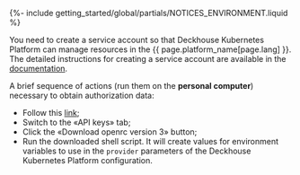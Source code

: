 {%- include getting_started/global/partials/NOTICES_ENVIRONMENT.liquid %}

You need to create a service account so that Deckhouse Kubernetes Platform can manage resources in the {{ page.platform_name[page.lang] }}. The detailed instructions for creating a service account are available in the [documentation](/modules/cloud-provider-openstack/environment.html).

A brief sequence of actions (run them on the **personal computer**) necessary to obtain authorization data:
- Follow this [link](https://mcs.mail.ru/app/project/keys/);
- Switch to the «API keys» tab;
- Click the «Download openrc version 3» button;
- Run the downloaded shell script. It will create values for environment variables to use in the `provider` parameters of the Deckhouse Kubernetes Platform configuration.
